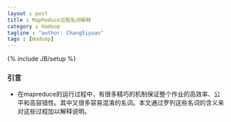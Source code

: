 ```yaml
---
layout : post
title : MapReduce过程名词解释
category : Hadoop
tagline : "author: ChangSiyuan"
tags : [Hadoop]
---
```

{% include JB/setup %}

### 引言
- 在mapreduce的运行过程中，有很多精巧的机制保证整个作业的高效率、公平和高容错性。其中又很多容易混淆的名词。本文通过罗列这些名词的含义来对这些过程加以解释说明。
